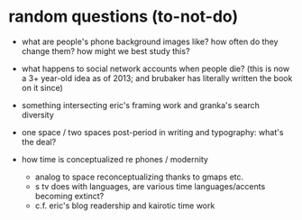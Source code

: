 random questions (to-not-do)
============================

- what are people's phone background images like? how often do they change them? how might we best study this?
- what happens to social network accounts when people die? (this is now a 3+
  year-old idea as of 2013; and brubaker has literally written the book on it
  since)
- something intersecting eric's framing work and granka's search diversity
- one space / two spaces post-period in writing and typography: what's the deal?
- how time is conceptualized re phones / modernity

  - analog to space reconceptualizing thanks to gmaps etc.
  - s tv does with languages, are various time languages/accents becoming extinct?
  - c.f. eric's blog readership and kairotic time work
